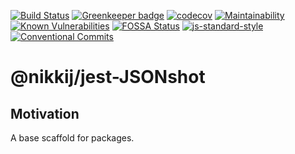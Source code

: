 [![Build Status](https://nikkijdesigns.visualstudio.com/public/_apis/build/status/NikkiJ19.@nikkij/jest-JSONshot?branchName=master)](https://nikkijdesigns.visualstudio.com/public/_build/latest?definitionId=15&branchName=master)
[![Greenkeeper badge](https://badges.greenkeeper.io/NikkiJ19/@nikkij/jest-JSONshot.svg)](https://greenkeeper.io/)
[![codecov](https://codecov.io/gh/NikkiJ19/@nikkij/jest-JSONshot/branch/master/graph/badge.svg)](https://codecov.io/gh/NikkiJ19/@nikkij/jest-JSONshot)
[![Maintainability](https://api.codeclimate.com/v1/badges/41c263b57384fe5b43e2/maintainability)](https://codeclimate.com/github/NikkiJ19/@nikkij/jest-JSONshot/maintainability)
[![Known Vulnerabilities](https://snyk.io/test/github/NikkiJ19/@nikkij/jest-JSONshot/badge.svg)](https://snyk.io/test/github/NikkiJ19/@nikkij/jest-JSONshot)
[![FOSSA Status](https://app.fossa.com/api/projects/git%2Bgithub.com%2FNikkiJ19%2F@nikkij/jest-JSONshot.svg?type=shield)](https://app.fossa.com/projects/git%2Bgithub.com%2FNikkiJ19%2F@nikkij/jest-JSONshot?ref=badge_shield)
[![js-standard-style](https://img.shields.io/badge/code%20style-standard-brightgreen.svg)](http://standardjs.com)
[![Conventional Commits](https://img.shields.io/badge/Conventional%20Commits-1.0.0-yellow.svg)](https://conventionalcommits.org)

# @nikkij/jest-JSONshot

## Motivation
A base scaffold for packages.
